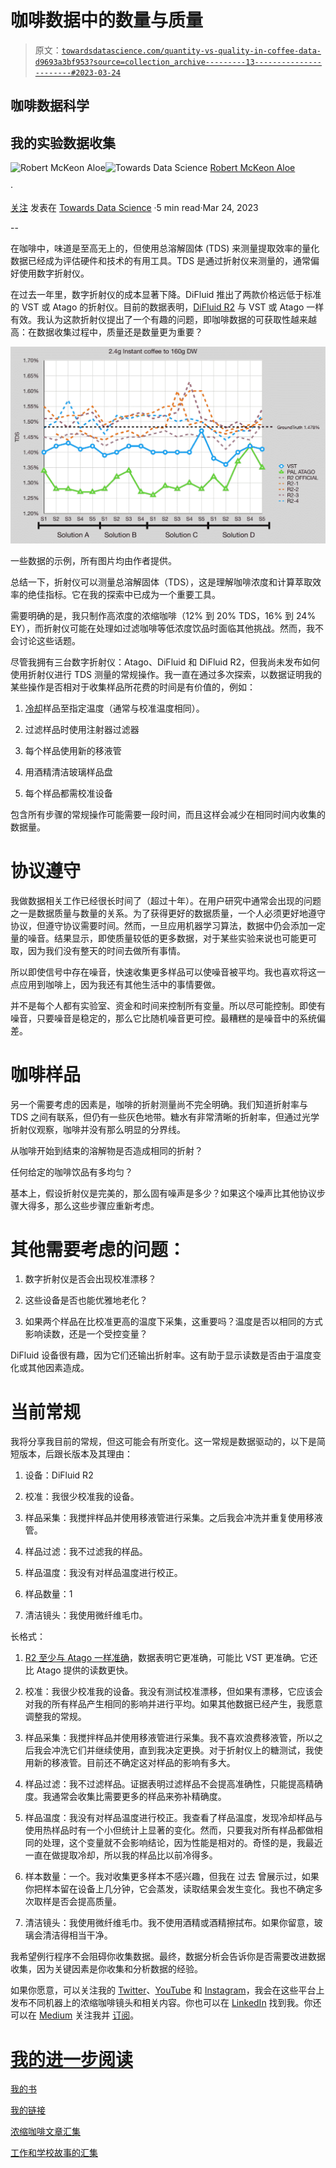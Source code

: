 # 咖啡数据中的数量与质量

> 原文：[`towardsdatascience.com/quantity-vs-quality-in-coffee-data-d9693a3bf953?source=collection_archive---------13-----------------------#2023-03-24`](https://towardsdatascience.com/quantity-vs-quality-in-coffee-data-d9693a3bf953?source=collection_archive---------13-----------------------#2023-03-24)

## 咖啡数据科学

## 我的实验数据收集

[](https://rmckeon.medium.com/?source=post_page-----d9693a3bf953--------------------------------)![Robert McKeon Aloe](https://rmckeon.medium.com/?source=post_page-----d9693a3bf953--------------------------------)[](https://towardsdatascience.com/?source=post_page-----d9693a3bf953--------------------------------)![Towards Data Science](https://towardsdatascience.com/?source=post_page-----d9693a3bf953--------------------------------) [Robert McKeon Aloe](https://rmckeon.medium.com/?source=post_page-----d9693a3bf953--------------------------------)

·

[关注](https://medium.com/m/signin?actionUrl=https%3A%2F%2Fmedium.com%2F_%2Fsubscribe%2Fuser%2Fae592466d35f&operation=register&redirect=https%3A%2F%2Ftowardsdatascience.com%2Fquantity-vs-quality-in-coffee-data-d9693a3bf953&user=Robert+McKeon+Aloe&userId=ae592466d35f&source=post_page-ae592466d35f----d9693a3bf953---------------------post_header-----------) 发表在 [Towards Data Science](https://towardsdatascience.com/?source=post_page-----d9693a3bf953--------------------------------) ·5 min read·Mar 24, 2023[](https://medium.com/m/signin?actionUrl=https%3A%2F%2Fmedium.com%2F_%2Fvote%2Ftowards-data-science%2Fd9693a3bf953&operation=register&redirect=https%3A%2F%2Ftowardsdatascience.com%2Fquantity-vs-quality-in-coffee-data-d9693a3bf953&user=Robert+McKeon+Aloe&userId=ae592466d35f&source=-----d9693a3bf953---------------------clap_footer-----------)

--

[](https://medium.com/m/signin?actionUrl=https%3A%2F%2Fmedium.com%2F_%2Fbookmark%2Fp%2Fd9693a3bf953&operation=register&redirect=https%3A%2F%2Ftowardsdatascience.com%2Fquantity-vs-quality-in-coffee-data-d9693a3bf953&source=-----d9693a3bf953---------------------bookmark_footer-----------)

在咖啡中，味道是至高无上的，但使用总溶解固体 (TDS) 来测量提取效率的量化数据已经成为评估硬件和技术的有用工具。TDS 是通过折射仪来测量的，通常偏好使用数字折射仪。

在过去一年里，数字折射仪的成本显著下降。DiFluid 推出了两款价格远低于标准的 VST 或 Atago 的折射仪。目前的数据表明，[DiFluid R2](https://medium.com/@rmckeon/difluid-r2-coffee-refractometer-device-variation-20cf1a663d99) 与 VST 或 Atago 一样有效。我认为这款折射仪提出了一个有趣的问题，即咖啡数据的可获取性越来越高：在数据收集过程中，质量还是数量更为重要？

![](img/147be81e179d68264a1c26a2fb6cf576.png)

一些数据的示例，所有图片均由作者提供。

总结一下，折射仪可以测量总溶解固体（TDS），这是理解咖啡浓度和计算萃取效率的绝佳指标。它在我的探索中已成为一个重要工具。

需要明确的是，我只制作高浓度的浓缩咖啡（12% 到 20% TDS，16% 到 24% EY），而折射仪可能在处理如过滤咖啡等低浓度饮品时面临其他挑战。然而，我不会讨论这些话题。

尽管我拥有三台数字折射仪：Atago、DiFluid 和 DiFluid R2，但我尚未发布如何使用折射仪进行 TDS 测量的常规操作。我一直在通过多次探索，以数据证明我的某些操作是否相对于收集样品所花费的时间是有价值的，例如：

1.  [冷却](https://rmckeon.medium.com/total-dissolved-solids-tds-in-coffee-is-slightly-affected-by-sample-temperature-929390babf2d)样品至指定温度（通常与校准温度相同）。

1.  过滤样品时使用注射器过滤器

1.  每个样品使用新的移液管

1.  用酒精清洁玻璃样品盘

1.  每个样品都需校准设备

包含所有步骤的常规操作可能需要一段时间，而且这样会减少在相同时间内收集的数据量。

# 协议遵守

我做数据相关工作已经很长时间了（超过十年）。在用户研究中通常会出现的问题之一是数据质量与数量的关系。为了获得更好的数据质量，一个人必须更好地遵守协议，但遵守协议需要时间。然而，一旦应用机器学习算法，数据中仍会添加一定量的噪音。结果显示，即使质量较低的更多数据，对于某些实验来说也可能更可取，因为我们没有整天的时间去做所有事情。

所以即使信号中存在噪音，快速收集更多样品可以使噪音被平均。我也喜欢将这一点应用到咖啡上，因为我还有其他生活中的事情要做。

并不是每个人都有实验室、资金和时间来控制所有变量。所以尽可能控制。即使有噪音，只要噪音是稳定的，那么它比随机噪音更可控。最糟糕的是噪音中的系统偏差。

# 咖啡样品

另一个需要考虑的因素是，咖啡的折射测量尚不完全明确。我们知道折射率与 TDS 之间有联系，但仍有一些灰色地带。糖水有非常清晰的折射率，但通过光学折射仪观察，咖啡并没有那么明显的分界线。

从咖啡开始到结束的溶解物是否造成相同的折射？

任何给定的咖啡饮品有多均匀？

基本上，假设折射仪是完美的，那么固有噪声是多少？如果这个噪声比其他协议步骤大得多，那么这些步骤应重新考虑。

# 其他需要考虑的问题：

1.  数字折射仪是否会出现校准漂移？

1.  这些设备是否也能优雅地老化？

1.  如果两个样品在比校准更高的温度下采集，这重要吗？温度是否以相同的方式影响读数，还是一个受控变量？

DiFluid 设备很有趣，因为它们还输出折射率。这有助于显示读数是否由于温度变化或其他因素造成。

# 当前常规

我将分享我目前的常规，但这可能会有所变化。这一常规是数据驱动的，以下是简短版本，后跟长版本及其理由：

1.  设备：DiFluid R2

1.  校准：我很少校准我的设备。

1.  样品采集：我搅拌样品并使用移液管进行采集。之后我会冲洗并重复使用移液管。

1.  样品过滤：我不过滤我的样品。

1.  样品温度：我没有对样品温度进行校正。

1.  样品数量：1

1.  清洁镜头：我使用微纤维毛巾。

长格式：

1.  [R2 至少与 Atago 一样准确](https://medium.com/@rmckeon/difluid-r2-coffee-refractometer-device-variation-20cf1a663d99)，数据表明它更准确，可能比 VST 更准确。它还比 Atago 提供的读数更快。

1.  校准：我很少校准我的设备。我没有测试校准漂移，但如果有漂移，它应该会对我的所有样品产生相同的影响并进行平均。如果其他数据已经产生，我愿意调整我的常规。

1.  样品采集：我搅拌样品并使用移液管进行采集。我不喜欢浪费移液管，所以之后我会冲洗它们并继续使用，直到我决定更换。对于折射仪上的糖测试，我使用新的移液管。目前还不确定这对样品的影响有多大。

1.  样品过滤：我不过滤样品。证据表明过滤样品不会提高准确性，只能提高精确度。我通常会收集比需要更多的样品来弥补精确度。

1.  样品温度：我没有对样品温度进行校正。我查看了样品温度，发现冷却样品与使用热样品时有一个小但统计上显著的变化。然而，只要我对所有样品都做相同的处理，这个变量就不会影响结论，因为性能是相对的。奇怪的是，我最近一直在做提取冷却，所以我的样品比以前冷得多。

1.  样本数量：一个。我对收集更多样本不感兴趣，但我在 过去 曾展示过，如果你把样本留在设备上几分钟，它会蒸发，读取结果会发生变化。我也不确定多次取样是否会提高质量。

1.  清洁镜头：我使用微纤维毛巾。我不使用酒精或酒精擦拭布。如果你留意，玻璃会清洁得相当干净。

我希望例行程序不会阻碍你收集数据。最终，数据分析会告诉你是否需要改进数据收集，因为关键因素是你收集和分析数据的经验。

如果你愿意，可以关注我的 [Twitter](https://mobile.twitter.com/espressofun)、[YouTube](https://m.youtube.com/channel/UClgcmAtBMTmVVGANjtntXTw) 和 [Instagram](https://www.instagram.com/espressofun/)，我会在这些平台上发布不同机器上的浓缩咖啡镜头和相关内容。你也可以在 [LinkedIn](https://www.linkedin.com/in/dr-robert-mckeon-aloe-01581595) 找到我。你还可以在 [Medium](https://towardsdatascience.com/@rmckeon/follow) 关注我并 [订阅](https://rmckeon.medium.com/subscribe)。

# [我的进一步阅读](https://rmckeon.medium.com/story-collection-splash-page-e15025710347)

[我的书](https://www.kickstarter.com/projects/espressofun/engineering-better-espresso-data-driven-coffee)

[我的链接](https://rmckeon.medium.com/my-links-5de9eb69c26b)

[浓缩咖啡文章汇集](https://rmckeon.medium.com/a-collection-of-espresso-articles-de8a3abf9917?postPublishedType=repub)

[工作和学校故事的汇集](https://rmckeon.medium.com/a-collection-of-work-and-school-stories-6b7ca5a58318)
